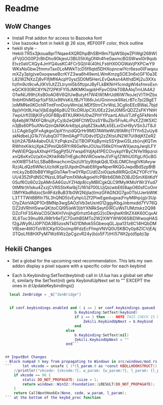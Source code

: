 # Readme

## WoW Changes

- Install Prat addon for access to Bazooka font
- Use bazooka font in hekili @ 26 size, #EF00FF color, thick outline
- hekili style - Hekili:TR5x3jkoua8prTNqae4XQRDhpBhSBH9m7SpWSbjwZPiWgI268W(zFVjGOG0P2rBhDho90kjesU3BU)5hXgOf4h4fre0axmcBGSWwxI0r9qobEIvz0aVCXQy4JmYQ4usKC4FCrSGjV4(40hLFstiHX0OGWaVjPXPCwY9WKsNsGbw2fmmxTax0LoMWkT(cD5f6qtd5DHXopncwlYcr6eso0(FwqxumXZy3plg(ve0xoqwseBcrKYZ3wa6h49emLWmKmzgSOE3n6x)GF10a3EL82WZNXzZj8vFIfjMf4AcpY0ys(SD0M5HerLEvQeAsn4AlthdDKj2u3XXshzfm9ct9cvAJ(KVilJtZZLtryml5b5ftzprJ8yFLkBKNrH1cmdgWi4sfmroExneQCK930RC8YNZf2PKtFYI5JMKMKlxqpbHFpvOShkT0BAAIqTmUA4A2O1wN(J99h)XsB0oAO8V6Q)UwButyH7W4)W)MrUdl6lW7koJe)V)TlHZbxIInbH0hiMSsjrf(sF5lUx99VsKiLfBJY1(66rJxUGninnok9XeLrBTc7p(2BgET)oMMNe0KOchRTmtFnnDoiyWm(aLMDfStnrChrWsL3CglIoEEcBWaL7bjd6pjVH)t9LHa(VjbEdg66p8U21XcDRUpCXU0Ez22eU0M5rQDZZsFKYNtH7wpUrfl3)BjK(Fy0GFBBjvBTKURKHU0wZPhYYPzartLAlluVTJtFg5FkNmN6j4ebjW7MXFQ8rujXyCy)b2eQI6FCtWDzsSYBuZbr5FivALrPsXZZitK5XCn3jBs60P5uXNvQ(mQkNKArk6)pLpIq6ZSkuMLk5ELxrDxH9yVSn3JT8JlLLCAgbSg0FxAgkgoOpXYnzidQQrHr9MD7AWlleWU8fARh)1TfYn52uUy8skNdbeLjG1k7(VubqOl7T9m0AgPTUDdv(fDj2zZKtsUN2W7Ui9djKfZeR2k))h2A7BAk4abvDULYzPqkznZs)TBOlPXqBymlz5SYjbwGSLzb(vvjKQTmRWhtxKikIcjXpkZ)PmiQb5RYrR6GeNnJOUsu156kGYnwWXjwzqJwqILFYPeW)EPQpsAXhqHY5qgPjf5UYwsp6YdjAj41PECOvykpIYByCNYe1l9pzroixnQ8xKxOz(aXm2KhkR4bTHEgbclNViROswteJ(VFig1ZWhUGflgLifGcBGmXWBT541cLSBa8BmachcmQszUlt1zy9)tqkQdL1DdLOMChngIVKtAvywRz(ALdQz6WNcU(clldKzpSUtpdnDhabE6fgwNperRKQGJwpdBdSzpBtBnnLky2bB0bB8YWgjGlsTAwTrw0YRpCUdI)Zoi0(azkdWRQcDAZYOFcYYaUU435ZtPdN5CfNzsL95aPzm1XMoAgoieYcPBlrb6DMrZOBJDSmX6itKdY0Suf6Oz6Oz2pAMn5A6GzuYZHdp8)cyMBlCgkQLC9fMylKMoYWr3Yud70tMNr)h1xku4ZxzjCVRSSlxKwlbj7J161d700LUjQs)wbE6)8apO60sfCoOnrl3MYKbdRdzo(Sn9FdzBuB31b0W2N)jIa(tImzGFAGN3G7go0TbUJerbWtKL3TTTWitBBfIIr75L3hQND5(vEyhpU)Zf2PiwEgedugxa(FnyM8hp(g)r3UpCtyZAinVAQP1OrBMNp3wgSAOzIVb3eUxnt012ggyKbgJnbmxdd7YV76QDZ2dVRhHSwwQK)toCQI95(eW3)bYXNRkSeyt0(RCuWsTUMztskz2Q98DZcFhF3SAVaCDSOkKH(VnijhgI0rhzt04qtG2)cDknjheKt9tZX4K60CqxAIXL6Toc39nu99J98t1r6eTjC7GothBSMTo2W2XWYWW06S8iDWwoqHASf2gJWy9UJ0P7iDA3B5zosNTkD1DMok55GbeoqGLJpa131z6C14HQbDMVB)ser4tlIOTsV8(CKp1OGo(mp9FdzEcFfmpVNVQ0USKBOy0p8ZICVjEAj3TQoLf68HXPyM7Wz6Wz2pCgzvR24y(b(o5F7)tH)57Wt2p(d5pb)3p

## Hekili Changes

- Set a global for the upcoming next recommendation.  This lets my own addon display a pixel square with a specific color for each keybind

- Each b.Keybinding:SetText(keybind) call in UI.lua has a global set after it, similarly the SetText(nil) gets KeybindUpNext set to "" EXCEPT the ones in d:UpdateKeybindings()

```lua
  local ZenBridge = _G["ZenBridge"]
  
  
  if conf.keybindings.enabled and ( i == 1 or conf.keybindings.queued ) then
                                b.Keybinding:SetText(keybind)
                                if i == 1 then --- NOTE THIS CHECK IS NECESSARY
                                    Zekili.KeybindUpNext = b.Keybind
                                end
                            else
                                b.Keybinding:SetText(nil)
                                Zekili.KeybindUpNext = ""
                            end```


## InputBot Changes
- Block numpad 0 key from propagating to Windows in src/windows/mod.rs
```     let vkcode = unsafe { (*(l_param.0 as *const KBDLLHOOKSTRUCT)).vkCode };
    //println!("vkcode: {vkcode:?}, w_param: {w_param:?}, l_param: {l_param:?}");
    if vkcode == 96 {
        static DO_NOT_PROPAGATE: isize = 1;
        return windows::Win32::Foundation::LRESULT(DO_NOT_PROPAGATE);
    }
    return CallNextHookEx(None, code, w_param, l_param);
``` at the bottom of the keybd_proc function